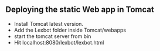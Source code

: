 ## Deploying the static Web app in Tomcat
  - Install Tomcat latest version.
  - Add the Lexbot folder inside Tomcat/webapps
  - start the tomcat server from bin
  - Hit localhost:8080/lexbot/lexbot.html